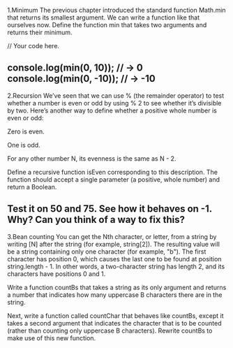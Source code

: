 1.Minimum
The previous chapter introduced the standard function Math.min that returns its smallest argument. We can write a function like that ourselves now. Define the function min that takes two arguments and returns their minimum.

// Your code here.

console.log(min(0, 10));
// → 0
console.log(min(0, -10));
// → -10
-----------------------------------------------------------------------------------------------

2.Recursion
We’ve seen that we can use % (the remainder operator) to test whether a number is even or odd by using % 2 to see whether it’s divisible by two. Here’s another way to define whether a positive whole number is even or odd:

Zero is even.

One is odd.

For any other number N, its evenness is the same as N - 2.

Define a recursive function isEven corresponding to this description. The function should accept a single parameter (a positive, whole number) and return a Boolean.

Test it on 50 and 75. See how it behaves on -1. Why? Can you think of a way to fix this?
---------------------------------------------------------------------------------------------------

3.Bean counting
You can get the Nth character, or letter, from a string by writing [N] after the string (for example, string[2]). The resulting value will be a string containing only one character (for example, "b"). The first character has position 0, which causes the last one to be found at position string.length - 1. In other words, a two-character string has length 2, and its characters have positions 0 and 1.

Write a function countBs that takes a string as its only argument and returns a number that indicates how many uppercase B characters there are in the string.

Next, write a function called countChar that behaves like countBs, except it takes a second argument that indicates the character that is to be counted (rather than counting only uppercase B characters). Rewrite countBs to make use of this new function.